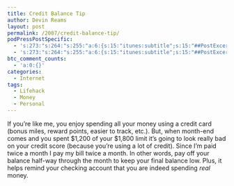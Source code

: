 ```yaml
---
title: Credit Balance Tip
author: Devin Reams
layout: post
permalink: /2007/credit-balance-tip/
podPressPostSpecific:
  - 's:273:"s:264:"s:255:"a:6:{s:15:"itunes:subtitle";s:15:"##PostExcerpt##";s:14:"itunes:summary";s:15:"##PostExcerpt##";s:15:"itunes:keywords";s:17:"##WordPressCats##";s:13:"itunes:author";s:10:"##Global##";s:15:"itunes:explicit";s:7:"Default";s:12:"itunes:block";s:7:"Default";}";";";'
  - 's:273:"s:264:"s:255:"a:6:{s:15:"itunes:subtitle";s:15:"##PostExcerpt##";s:14:"itunes:summary";s:15:"##PostExcerpt##";s:15:"itunes:keywords";s:17:"##WordPressCats##";s:13:"itunes:author";s:10:"##Global##";s:15:"itunes:explicit";s:7:"Default";s:12:"itunes:block";s:7:"Default";}";";";'
btc_comment_counts:
  - 'a:0:{}'
categories:
  - Internet
tags:
  - Lifehack
  - Money
  - Personal
---
```

If you&#8217;re like me, you enjoy spending all your money using a credit card (bonus miles, reward points, easier to track, etc.). But, when month-end comes and you spent $1,200 of your $1,800 limit it&#8217;s going to look really bad on your credit score (because you&#8217;re using a lot of credit). Since I&#8217;m paid twice a month I pay my bill twice a month. In other words, pay off your balance half-way through the month to keep your final balance low. Plus, it helps remind your checking account that you are indeed spending *real* money.